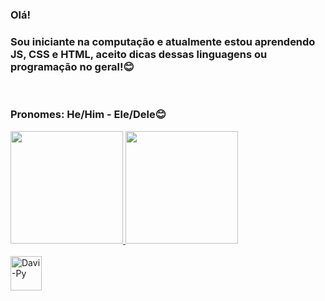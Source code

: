### Olá!

<h3>Sou iniciante na computação e atualmente estou aprendendo JS, CSS e HTML, aceito dicas dessas linguagens ou programação no geral!😊</h3> <br>
<h3>Pronomes: He/Him - Ele/Dele😊 </h3>      
<div>
  <a href="https://github.com/saturnconjunction">
  <img height="180em" src="https://github-readme-stats.vercel.app/api?username=saturnconjunction&show_icons=true&theme=react&include_all_commits=true&count_private=true"/>
  <img height="180em"  src="https://github-readme-stats.vercel.app/api/top-langs/?username=saturnconjunction&layout=compact&langs_count=7&theme=react"/>
</div>
  <div style="display: inline_block"><br>
  <img align="center" alt="Davi-Py" height="55" width="50" src="https://s3.dualstack.us-east-2.amazonaws.com/pythondotorg-assets/media/files/python-logo-only.svg">
  </div>
  
  ##
